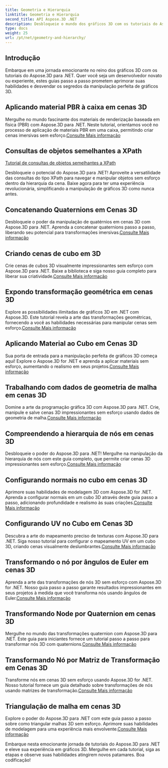 ```yaml
---
title: Geometria e Hierarquia
linktitle: Geometria e Hierarquia
second_title: API Aspose.3D .NET
description: Desbloqueie o mundo dos gráficos 3D com os tutoriais do Aspose.3D para .NET. Desde a aplicação de materiais PBR até transformações geométricas, domine todos os aspectos sem esforço.
type: docs
weight: 25
url: /pt/net/geometry-and-hierarchy/
---
```

## Introdução

Embarque em uma jornada emocionante no reino dos gráficos 3D com os tutoriais do Aspose.3D para .NET. Quer você seja um desenvolvedor novato ou experiente, estes guias passo a passo prometem aprimorar suas habilidades e desvendar os segredos da manipulação perfeita de gráficos 3D.

## Aplicando material PBR à caixa em cenas 3D

 Mergulhe no mundo fascinante dos materiais de renderização baseada em física (PBR) com Aspose.3D para .NET. Neste tutorial, orientamos você no processo de aplicação de materiais PBR em uma caixa, permitindo criar cenas imersivas sem esforço.[Consulte Mais informação](./apply-pbr-material-to-box/)


## Consultas de objetos semelhantes a XPath

[Tutorial de consultas de objetos semelhantes a XPath](./xpath-like-object-queries/)

Desbloqueie o potencial do Aspose.3D para .NET! Aproveite a versatilidade das consultas do tipo XPath para navegar e manipular objetos sem esforço dentro da hierarquia da cena. Baixe agora para ter uma experiência revolucionária, simplificando a manipulação de gráficos 3D como nunca antes.


## Concatenando Quaternions em Cenas 3D

 Desbloqueie o poder da manipulação de quatérnios em cenas 3D com Aspose.3D para .NET. Aprenda a concatenar quaternions passo a passo, liberando seu potencial para transformações imersivas.[Consulte Mais informação](./concatenate-quaternions/)

## Criando cenas de cubo em 3D

Crie cenas de cubos 3D visualmente impressionantes sem esforço com Aspose.3D para .NET. Baixe a biblioteca e siga nosso guia completo para liberar sua criatividade.[Consulte Mais informação](./create-cube-scenes/)

## Expondo transformação geométrica em cenas 3D

 Explore as possibilidades ilimitadas de gráficos 3D em .NET com Aspose.3D. Este tutorial revela a arte das transformações geométricas, fornecendo a você as habilidades necessárias para manipular cenas sem esforço.[Consulte Mais informação](./expose-geometric-transformation)

## Aplicando Material ao Cubo em Cenas 3D

 Sua porta de entrada para a manipulação perfeita de gráficos 3D começa aqui! Explore o Aspose.3D for .NET e aprenda a aplicar materiais sem esforço, aumentando o realismo em seus projetos.[Consulte Mais informação](./material-to-cube/)

## Trabalhando com dados de geometria de malha em cenas 3D

 Domine a arte da programação gráfica 3D com Aspose.3D para .NET. Crie, manipule e salve cenas 3D impressionantes sem esforço usando dados de geometria de malha.[Consulte Mais informação](./mesh-geometry-data/)

## Compreendendo a hierarquia de nós em cenas 3D

Desbloqueie o poder do Aspose.3D para .NET! Mergulhe na manipulação da hierarquia de nós com este guia completo, que permite criar cenas 3D impressionantes sem esforço.[Consulte Mais informação](./node-hierarchy/)

## Configurando normais no cubo em cenas 3D

 Aprimore suas habilidades de modelagem 3D com Aspose.3D for .NET. Aprenda a configurar normais em um cubo 3D através deste guia passo a passo, adicionando profundidade e realismo às suas criações.[Consulte Mais informação](./setup-normals-cube/)

## Configurando UV no Cubo em Cenas 3D

 Descubra a arte do mapeamento preciso de texturas com Aspose.3D para .NET. Siga nosso tutorial para configurar o mapeamento UV em um cubo 3D, criando cenas visualmente deslumbrantes.[Consulte Mais informação](./setup-uv-cube/)

## Transformando o nó por ângulos de Euler em cenas 3D

 Aprenda a arte das transformações de nós 3D sem esforço com Aspose.3D for .NET. Nosso guia passo a passo garante resultados impressionantes em seus projetos à medida que você transforma nós usando ângulos de Euler.[Consulte Mais informação](./transformation-node-euler-angles/)

## Transformando Node por Quaternion em cenas 3D

Mergulhe no mundo das transformações quaternion com Aspose.3D para .NET. Este guia para iniciantes fornece um tutorial passo a passo para transformar nós 3D com quaternions.[Consulte Mais informação](./transformation-node-quaternion/)

## Transformando Nó por Matriz de Transformação em Cenas 3D

 Transforme nós em cenas 3D sem esforço usando Aspose.3D for .NET. Nosso tutorial fornece um guia detalhado sobre transformações de nós usando matrizes de transformação.[Consulte Mais informação](./transformation-node-matrix/)

## Triangulação de malha em cenas 3D

 Explore o poder do Aspose.3D para .NET com este guia passo a passo sobre como triangular malhas 3D sem esforço. Aprimore suas habilidades de modelagem para uma experiência mais envolvente.[Consulte Mais informação](./triangulate-mesh/)

Embarque nesta emocionante jornada de tutoriais do Aspose.3D para .NET e eleve sua experiência em gráficos 3D. Mergulhe em cada tutorial, siga as etapas e observe suas habilidades atingirem novos patamares. Boa codificação!